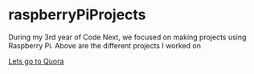 # raspberryPiProjects

During my 3rd year of Code Next, we focused on making projects using Raspberry Pi. Above are the different projects I worked on

[Lets go to Quora](https://www.quora.com)
